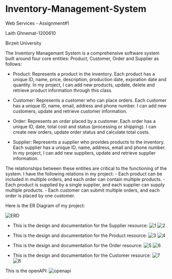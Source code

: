 # Inventory-Management-System

Web Services - Assignment#1

Laith Ghnemat-1200610

Birzeit University

   The Inventory Managemant System is a comprehensive software system built around four core entities: Product, Customer, Order and Supplier as follows:
    
   * Product: Represents a product in the inventory. Each product has a unique ID, name, price, description, production date, expiration date and quantity. In my project, I can add new products, update, delete and retrieve product information through this class.
     
   * Customer: Represents a customer who can place orders. Each customer has a unique ID, name, email, address and phone number. I can add new customers, update and retrieve customer information.
    
   * Order: Represents an order placed by a customer. Each order has a unique ID, date, total cost and status (processing or shipping). I can create new orders, update order status and calculate total costs.

   * Supplier: Represents a supplier who provides products to the inventory. Each supplier has a unique ID, name, address, email and phone number. In my project, I can add new suppliers, update and retrieve supplier information.

   The relationships between these entities are critical to the functioning of the system. I have the following relations in my project:
    - Each product can be included in multiple orders, and each order can contain multiple products.
    - Each product is supplied by a single supplier, and each supplier can supply multiple products.
    - Each customer can submit multiple orders, and each order is placed by one customer.

Here is the ER Diagram of my project:

![ERD](https://github.com/LaithGhnemat12302/Inventory-Management-System/assets/134155389/d211d8e2-2c49-40e5-9234-242dd91235eb)

* This is the design and documentation for the Supplier resource:
![1](https://github.com/LaithGhnemat12302/Inventory-Management-System/assets/134155389/32b2d9de-75a0-441e-8d23-a3c547439507)
![2](https://github.com/LaithGhnemat12302/Inventory-Management-System/assets/134155389/25b2ab11-9979-4e3b-aae4-05c21ea8a761)


* This is the design and documentation for the Product resource:
![3](https://github.com/LaithGhnemat12302/Inventory-Management-System/assets/134155389/7bcbf907-be20-4cb1-b7a4-8312660ad245)
![4](https://github.com/LaithGhnemat12302/Inventory-Management-System/assets/134155389/9942d4dd-c97c-4309-b81b-b2f3bf1d4d08)


* This is the design and documentation for the Order resource:
![5](https://github.com/LaithGhnemat12302/Inventory-Management-System/assets/134155389/d5e75cd5-93a4-4838-8f70-58d805f0910e)
![6](https://github.com/LaithGhnemat12302/Inventory-Management-System/assets/134155389/8bf8a5b2-36f1-4489-bdc1-b0151c8f4ff4)


* This is the design and documentation for the Customer resource:
![7](https://github.com/LaithGhnemat12302/Inventory-Management-System/assets/134155389/5547ba8d-2974-49c1-aaaf-9ae52caad464)
![8](https://github.com/LaithGhnemat12302/Inventory-Management-System/assets/134155389/acf5eebe-6090-46c4-be4b-32c7826f41a2)


This is the openAPI:
![openapi](web_services/openapi3_1.yaml)










